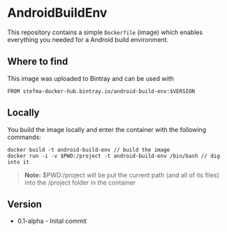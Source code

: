 # AndroidBuildEnv

This repository contains a simple `Dockerfile` (image) which enables everything you needed for a Android build environment.

## Where to find

This image was uploaded to Bintray and can be used with
```
FROM stefma-docker-hub.bintray.io/android-build-env:$VERSION
```

## Locally

You build the image locally and enter the container with the following commands:
```
docker build -t android-build-env // build the image
docker run -i -v $PWD:/project -t android-build-env /bin/bash // dig into it
```

> **Note:** $PWD:/project will be put the current path (and all of its files) into the /project folder in the container

## Version

* 0.1-alpha - Inital commit
